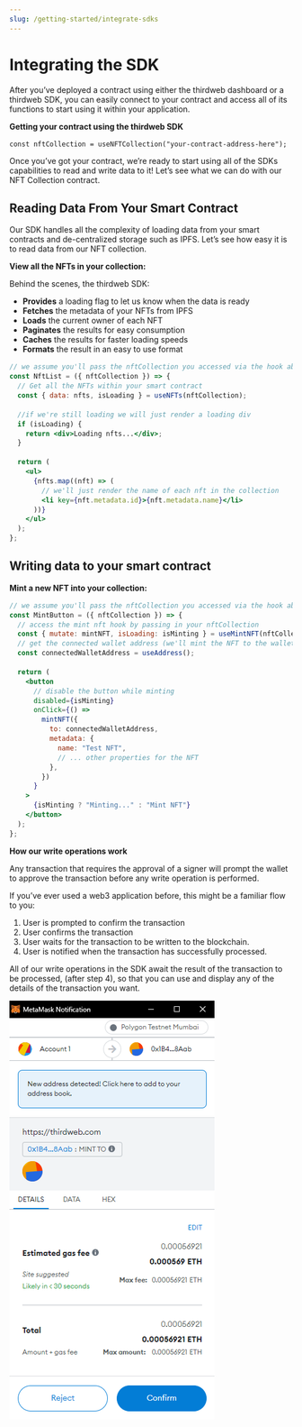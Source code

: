 ```yaml
---
slug: /getting-started/integrate-sdks
---
```


# Integrating the SDK

After you’ve deployed a contract using either the thirdweb dashboard or a thirdweb SDK, you can easily connect to your contract and access all of its functions to start using it within your application.

**Getting your contract using the thirdweb SDK**

```tsx
const nftCollection = useNFTCollection("your-contract-address-here");
```

Once you’ve got your contract, we’re ready to start using all of the SDKs capabilities to read and write data to it! Let’s see what we can do with our NFT Collection contract.

## Reading Data From Your Smart Contract

Our SDK handles all the complexity of loading data from your smart contracts and de-centralized storage such as IPFS. Let’s see how easy it is to read data from our NFT collection.

**View all the NFTs in your collection:**

Behind the scenes, the thirdweb SDK:

- **Provides** a loading flag to let us know when the data is ready
- **Fetches** the metadata of your NFTs from IPFS
- **Loads** the current owner of each NFT
- **Paginates** the results for easy consumption
- **Caches** the results for faster loading speeds
- **Formats** the result in an easy to use format

```jsx title="NftList.jsx"
// we assume you'll pass the nftCollection you accessed via the hook above into the component
const NftList = ({ nftCollection }) => {
  // Get all the NFTs within your smart contract
  const { data: nfts, isLoading } = useNFTs(nftCollection);

  //if we're still loading we will just render a loading div
  if (isLoading) {
    return <div>Loading nfts...</div>;
  }

  return (
    <ul>
      {nfts.map((nft) => (
        // we'll just render the name of each nft in the collection
        <li key={nft.metadata.id}>{nft.metadata.name}</li>
      ))}
    </ul>
  );
};
```

## Writing data to your smart contract

**Mint a new NFT into your collection:**

```jsx title="MintButton.jsx"
// we assume you'll pass the nftCollection you accessed via the hook above into the component
const MintButton = ({ nftCollection }) => {
  // access the mint nft hook by passing in your nftCollection
  const { mutate: mintNFT, isLoading: isMinting } = useMintNFT(nftCollection);
  // get the connected wallet address (we'll mint the NFT to the wallet that is connected)
  const connectedWalletAddress = useAddress();

  return (
    <button
      // disable the button while minting
      disabled={isMinting}
      onClick={() =>
        mintNFT({
          to: connectedWalletAddress,
          metadata: {
            name: "Test NFT",
            // ... other properties for the NFT
          },
        })
      }
    >
      {isMinting ? "Minting..." : "Mint NFT"}
    </button>
  );
};
```

**How our write operations work**

Any transaction that requires the approval of a signer will prompt the wallet to approve the transaction before any write operation is performed.

If you’ve ever used a web3 application before, this might be a familiar flow to you:

1. User is prompted to confirm the transaction
2. User confirms the transaction
3. User waits for the transaction to be written to the blockchain.
4. User is notified when the transaction has successfully processed.

All of our write operations in the SDK await the result of the transaction to be processed, (after step 4), so that you can use and display any of the details of the transaction you want.

![Metamask Popup](../assets/metamask-popup.png)
